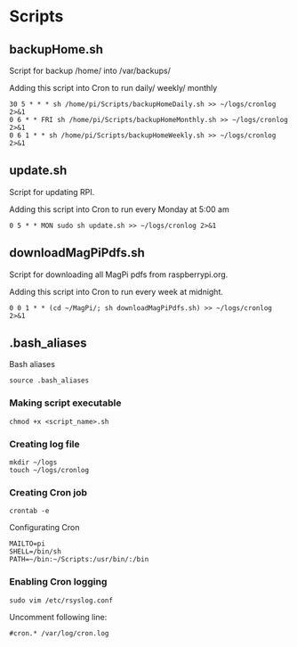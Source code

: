 # Scripts

## backupHome.sh
Script for backup /home/ into /var/backups/

Adding this script into Cron to run daily/ weekly/ monthly
```
30 5 * * * sh /home/pi/Scripts/backupHomeDaily.sh >> ~/logs/cronlog 2>&1
0 6 * * FRI sh /home/pi/Scripts/backupHomeMonthly.sh >> ~/logs/cronlog 2>&1
0 6 1 * * sh /home/pi/Scripts/backupHomeWeekly.sh >> ~/logs/cronlog 2>&1
```

## update.sh 
Script for updating RPI.

Adding this script into Cron to run every Monday at 5:00 am
```
0 5 * * MON sudo sh update.sh >> ~/logs/cronlog 2>&1
```

## downloadMagPiPdfs.sh
Script for downloading all MagPi pdfs from raspberrypi.org.

Adding this script into Cron to run every week at midnight.
```
0 0 1 * * (cd ~/MagPi/; sh downloadMagPiPdfs.sh) >> ~/logs/cronlog 2>&1
```

## .bash_aliases
Bash aliases
```
source .bash_aliases
```

### Making script executable
```
chmod +x <script_name>.sh
```

### Creating log file
```
mkdir ~/logs
touch ~/logs/cronlog
```

### Creating Cron job
```
crontab -e
````
Configurating Cron
```
MAILTO=pi
SHELL=/bin/sh
PATH=~/bin:~/Scripts:/usr/bin/:/bin
```

### Enabling Cron logging
```
sudo vim /etc/rsyslog.conf
```
Uncomment following line:
```
#cron.*	/var/log/cron.log
```

